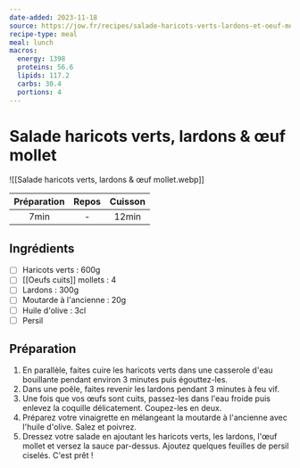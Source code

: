 ```yaml
---
date-added: 2023-11-18
source: https://jow.fr/recipes/salade-haricots-verts-lardons-et-oeuf-mollet-8pj497li1dxv59fs0ei3
recipe-type: meal
meal: lunch
macros:
  energy: 1398
  proteins: 56.6
  lipids: 117.2
  carbs: 30.4
  portions: 4
---
```


# Salade haricots verts, lardons & œuf mollet

![[Salade haricots verts, lardons & œuf mollet.webp]]

| Préparation | Repos | Cuisson |
|:-----------:|:-----:|:-------:|
|    7min     |   -   |  12min  |

## Ingrédients

- [ ] Haricots verts : 600g
- [ ] [[Oeufs cuits]] mollets : 4
- [ ] Lardons : 300g
- [ ] Moutarde à l'ancienne : 20g
- [ ] Huile d'olive : 3cl
- [ ] Persil

## Préparation

1. En parallèle, faites cuire les haricots verts dans une casserole d'eau bouillante pendant environ 3 minutes puis égouttez-les.
2. Dans une poêle, faites revenir les lardons pendant 3 minutes à feu vif.
3. Une fois que vos œufs sont cuits, passez-les dans l'eau froide puis enlevez la coquille délicatement. Coupez-les en deux.
4. Préparez votre vinaigrette en mélangeant la moutarde à l'ancienne avec l'huile d'olive. Salez et poivrez.
5. Dressez votre salade en ajoutant les haricots verts, les lardons, l'œuf mollet et versez la sauce par-dessus. Ajoutez quelques feuilles de persil ciselés. C'est prêt !
